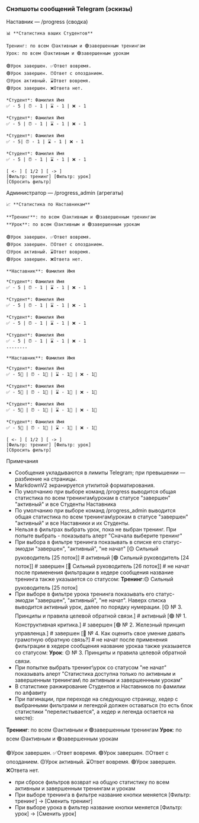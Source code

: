 ### Снэпшоты сообщений Telegram (эскизы)

Наставник — /progress (сводка)

```
📊 **Статистика ваших Студентов**

Тренинг: по всем 🟡активным и 🟢завершенным тренингам
Урок: по всем 🟡активным и 🟢завершенным урокам

🟢Урок завершен. ✅Ответ вовремя.
🟢Урок завершен. ⏰Ответ с опозданием.
🟡Урок активный. ⌛Ответ вовремя.
🟢Урок завершен. ❌Ответа нет.

*Студент*: Фамилия Имя
✅ - 5 | ⏰ - 1 | ⌛ - 1 | ❌ - 1

*Студент*: Фамилия Имя
✅ - 5 | ⏰ - 1 | ⌛ - 1 | ❌ - 1

*Студент*: Фамилия Имя
✅ - 5| ⏰ - 1 | ⌛ - 1 | ❌ - 1

*Студент*: Фамилия Имя
✅ - 5 | ⏰ - 1 | ⌛ - 1 | ❌ - 1

[ <- ] [ 1/2 ] [ -> ]
[Фильтр: тренинг] [Фильтр: урок]
[Сбросить фильтр]
```

Администратор — /progress_admin (агрегаты)

```
📈 **Статистика по Наставникам**

**Тренинг**: по всем 🟡активным и 🟢завершенным тренингам
**Урок**: по всем 🟡активным и 🟢завершенным урокам

🟢Урок завершен. ✅Ответ вовремя.
🟢Урок завершен. ⏰Ответ с опозданием.
🟡Урок активный. ⌛Ответ вовремя.
🟢Урок завершен. ❌Ответа нет.

**Наставник**: Фамилия Имя

*Студент*: Фамилия Имя
✅ - 5 | ⏰ - 1 | ⌛ - 1 | ❌ - 1

*Студент*: Фамилия Имя
✅ - 5 | ⏰ - 1 | ⌛ - 1 | ❌ - 1

*Студент*: Фамилия Имя
✅ - 5 | ⏰ - 1 | ⌛ - 1 | ❌ - 1

*Студент*: Фамилия Имя
✅ - 5 | ⏰ - 1 | ⌛ - 1 | ❌ - 1
--------

**Наставник**: Фамилия Имя

*Студент*: Фамилия Имя
✅ - 5📝 | ⏰ - 1📝 | ⌛ - 1📝 | ❌ - 1📝

*Студент*: Фамилия Имя
✅ - 5📝 | ⏰ - 1📝 | ⌛ - 1📝 | ❌ - 1📝

*Студент*: Фамилия Имя
✅ - 5📝 | ⏰ - 1📝 | ⌛ - 1📝 | ❌ - 1📝

*Студент*: Фамилия Имя
✅ - 5📝 | ⏰ - 1📝 | ⌛ - 1📝 | ❌ - 1📝

[ <- ] [ 1/2 ] [ -> ]
[Фильтр: тренинг] [Фильтр: урок]
[Сбросить фильтр]

```

Примечания
- Сообщения укладываются в лимиты Telegram; при превышении — разбиение на страницы.
- MarkdownV2 экранируется утилитой форматирования.
- По умолчанию при выборе команд /progress  выводится общая статистика по всем тренингам\урокам в статусе "завершен" "активный" и все Студенты Наставника
- По умолчанию при выборе команд /progress_admin  выводится общая статистика по всем тренингам\урокам в статусе "завершен" "активный" и все Наставники и их Студенты.
- Нельзя в фильтрах выбрать урок, пока не выбран тренинг. При попыте выбрать - показывать алерт "Сначала выберите тренинг"
- При выбора в фильтре тренинга показывать в списке его статус-эмодзи "завершен", "активный", "не начат"
[🟡 Сильный руководитель [25 поток]]  # активный
[🟢 Сильный руководитель [24 поток]]  # завершен
[🔴 Сильный руководитель [26 поток]]  # не начат
после применения фильтрации в хедере сообщения название тренинга также указыается со статусом:
**Тренинг**:🟡 Сильный руководитель [25 поток]
- При выборе в фильтре урока тренинга показывать его статус-эмодзи "завершен", "активный", "не начат". Наверх списка выводится активный урок, далее по порядку нумерации.
[🟡 № 3. Принципы и правила целевой обратной связи.] # активный
[🟢 № 1. Конструктивная критика.] # завершен
[🟢 № 2. Железный принцип управленца.] # завершен
[🔴 № 4. Как оценить свое умение давать грамотную обратную связь?] # не начат
после применения фильтрации в хедере сообщения название урокаа также указыается со статусом:
**Урок**: 🟡 № 3. Принципы и правила целевой обратной связи.
- При попытке выбрать тренинг\урок со статусом "не начат" показывать алерт "Статистика доступна только по активным и завершенным тренингам\ по активным и завершеннным урокам"
- В статистике ранжирование Студентов и Наставников по фамилии по алфавиту
- При пагинации, при переходе на следующую страницу,  хедер с выбранными фильтрами и легендой должен  оставаться (то есть блок статистики "перелистывается", а хедер и легенда остается на месте):

**Тренинг**: по всем 🟡активным и 🟢завершенным тренингам
**Урок**: по всем 🟡активным и 🟢завершенным урокам

🟢Урок завершен. ✅Ответ вовремя.
🟢Урок завершен. ⏰Ответ с опозданием.
🟡Урок активный. ⌛Ответ вовремя.
🟢Урок завершен. ❌Ответа нет.

 - при сбросе фильтров возврат на общую статистику по всем активным и завершенным тренингам и урокам
 - При выборе тренинга в фильтре название кнопки меняется [Фильтр: тренинг] -> [Сменить тренинг]
 - При выборе урока в фильтер название кнопки меняется [Фильтр: урок] -> [Сменить урок]
